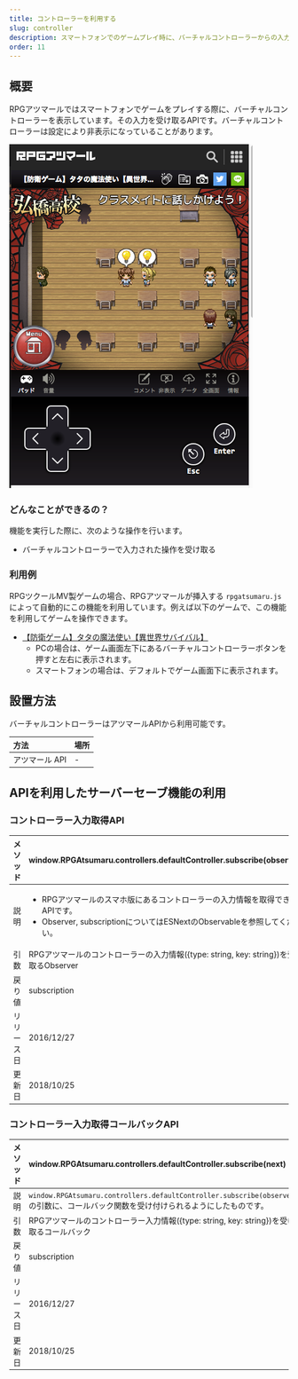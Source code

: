```yaml
---
title: コントローラーを利用する
slug: controller
description: スマートフォンでのゲームプレイ時に、バーチャルコントローラーからの入力を受け取るためのAPIです。
order: 11
---
```


## 概要
RPGアツマールではスマートフォンでゲームをプレイする際に、バーチャルコントローラーを表示しています。その入力を受け取るAPIです。バーチャルコントローラーは設定により非表示になっていることがあります。

![コントローラー](/images/controller.png)

### どんなことができるの？

機能を実行した際に、次のような操作を行います。

- バーチャルコントローラーで入力された操作を受け取る


### 利用例

RPGツクールMV製ゲームの場合、RPGアツマールが挿入する `rpgatsumaru.js` によって自動的にこの機能を利用しています。例えば以下のゲームで、この機能を利用してゲームを操作できます。

- [【防衛ゲーム】タタの魔法使い【異世界サバイバル】](https://game.nicovideo.jp/atsumaru/games/gm7601)
  - PCの場合は、ゲーム画面左下にあるバーチャルコントローラーボタンを押すと左右に表示されます。
  - スマートフォンの場合は、デフォルトでゲーム画面下に表示されます。

## 設置方法

バーチャルコントローラーはアツマールAPIから利用可能です。

方法 | 場所
:---|:---
アツマール API | -

## APIを利用したサーバーセーブ機能の利用

### コントローラー入力取得API
メソッド | window.RPGAtsumaru.controllers.defaultController.subscribe(observer)
:---|:---
説明 | <ul><li>RPGアツマールのスマホ版にあるコントローラーの入力情報を取得できるAPIです。</li><li>Observer, subscriptionについてはESNextのObservableを参照してください。</li></ul>
引数 | RPGアツマールのコントローラーの入力情報({type: string, key: string})を受け取るObserver
戻り値 | subscription
リリース日 | 2016/12/27
更新日 | 2018/10/25

### コントローラー入力取得コールバックAPI
メソッド | window.RPGAtsumaru.controllers.defaultController.subscribe(next)
:---|:---
説明 | `window.RPGAtsumaru.controllers.defaultController.subscribe(observer)` の引数に、コールバック関数を受け付けられるようにしたものです。
引数 | RPGアツマールのコントローラー入力情報({type: string, key: string})を受け取るコールバック
戻り値 | subscription
リリース日 | 2016/12/27
更新日 | 2018/10/25
